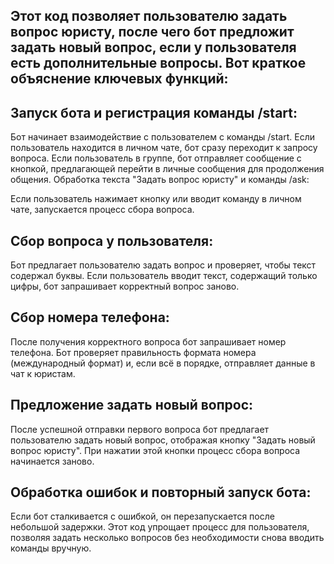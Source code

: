 ## Этот код позволяет пользователю задать вопрос юристу, после чего бот предложит задать новый вопрос, если у пользователя есть дополнительные вопросы. Вот краткое объяснение ключевых функций:

## Запуск бота и регистрация команды /start:

Бот начинает взаимодействие с пользователем с команды /start.
Если пользователь находится в личном чате, бот сразу переходит к запросу вопроса.
Если пользователь в группе, бот отправляет сообщение с кнопкой, предлагающей перейти в личные сообщения для продолжения общения.
Обработка текста "Задать вопрос юристу" и команды /ask:

Если пользователь нажимает кнопку или вводит команду в личном чате, запускается процесс сбора вопроса.
## Сбор вопроса у пользователя:

Бот предлагает пользователю задать вопрос и проверяет, чтобы текст содержал буквы.
Если пользователь вводит текст, содержащий только цифры, бот запрашивает корректный вопрос заново.
## Сбор номера телефона:

После получения корректного вопроса бот запрашивает номер телефона.
Бот проверяет правильность формата номера (международный формат) и, если всё в порядке, отправляет данные в чат к юристам.
## Предложение задать новый вопрос:

После успешной отправки первого вопроса бот предлагает пользователю задать новый вопрос, отображая кнопку "Задать новый вопрос юристу".
При нажатии этой кнопки процесс сбора вопроса начинается заново.
## Обработка ошибок и повторный запуск бота:

Если бот сталкивается с ошибкой, он перезапускается после небольшой задержки.
Этот код упрощает процесс для пользователя, позволяя задать несколько вопросов без необходимости снова вводить команды вручную.
